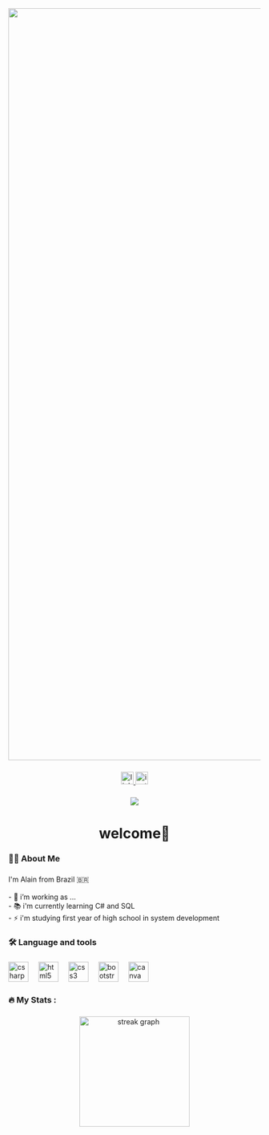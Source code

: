 <div align="center">
  <img height="1500" src="http://w2.wallls.com/uploads/high-thumbnail/201601/28/52476.jpg"  />
</div>

###

<div align="center">
  <a href="https://www.linkedin.com/in/alain-claus-43b013304/" target="_blank">
    <img src="https://img.shields.io/static/v1?message=LinkedIn&logo=linkedin&label=&color=0077B5&logoColor=white&labelColor=&style=for-the-badge" height="25" alt="linkedin logo"  />
  </a>
  <a href="https://www.instagram.com/alainclaus0/" target="_blank">
    <img src="https://img.shields.io/static/v1?message=Instagram&logo=instagram&label=&color=E4405F&logoColor=white&labelColor=&style=for-the-badge" height="25" alt="instagram logo"  />
  </a>
</div>

###

<div align="center">
  <img src="https://visitor-badge.laobi.icu/badge?page_id=cocafullgas.cocafullgas&"  />
</div>

###

<h1 align="center" color="green">welcome👋</h1>

###

<h3 align="left">👩‍💻  About Me</h3>

###

<p align="left">I'm Alain from Brazil 🇧🇷<br><br>- 🔭 i’m working as ...<br>- 📚 i'm currently learning C# and SQL<br>- ⚡ i'm studying first year of high school in system development</p>

###

<h3 align="left">🛠 Language and tools</h3>

###

<div align="left">
  <img src="https://cdn.jsdelivr.net/gh/devicons/devicon/icons/csharp/csharp-original.svg" height="40" alt="csharp logo"  />
  <img width="12" />
  <img src="https://cdn.jsdelivr.net/gh/devicons/devicon/icons/html5/html5-original.svg" height="40" alt="html5 logo"  />
  <img width="12" />
  <img src="https://cdn.jsdelivr.net/gh/devicons/devicon/icons/css3/css3-original.svg" height="40" alt="css3 logo"  />
  <img width="12" />
  <img src="https://cdn.jsdelivr.net/gh/devicons/devicon/icons/bootstrap/bootstrap-original.svg" height="40" alt="bootstrap logo"  />
  <img width="12" />
  <img src="https://cdn.jsdelivr.net/gh/devicons/devicon/icons/canva/canva-original.svg" height="40" alt="canva logo"  />
</div>

###

<h3 align="left">🔥   My Stats :</h3>

###

<div align="center">
  <img src="https://streak-stats.demolab.com?user=cocafullgas&locale=en&mode=daily&theme=dark&hide_border=false&border_radius=5&order=3" height="220" alt="streak graph"  />
</div>

###
